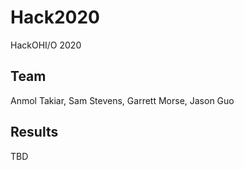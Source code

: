 # Hack2020

HackOHI/O 2020

## Team

Anmol Takiar, Sam Stevens, Garrett Morse, Jason Guo

## Results

TBD
